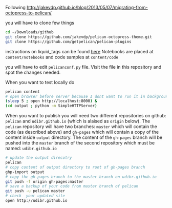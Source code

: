 Following http://jakevdp.github.io/blog/2013/05/07/migrating-from-octopress-to-pelican/

you will have to clone few things
```bash
cd ~/Downloads/github
git clone https://github.com/jakevdp/pelican-octopress-theme.git
git clone https://github.com/getpelican/pelican-plugins
```
instructions on liquid_tags can be found [here](https://github.com/getpelican/pelican-plugins/tree/master/liquid_tags)
Notebooks are placed at `content/notebooks` and code samples at `content/code`

you will have to edit `pelicanconf.py` file. Visit the file in this repository and spot the changes needed.

When you want to test locally do 
```bash
pelican content
# open browser before server because I dont want to run it in background
(sleep 5 ; open http://localhost:8000) &
(cd output ; python -m SimpleHTTPServer)
```

When you want to publish you will need two different repositories on github:
`pelican` and `udibr.github.io` (which is alaised as `origin` below).
The `pelican` repository will have two branches: `master` which will contain the code (as described above) and `gh-pages` which will contain a copy of the content inside `output` directory.
The content of the `gh-pages` branch will be pushed into the `master` branch of the second repository which must be named: `udibr.github.io`

```bash
# update the output direcotry
pelican
# copy content of output directory to root of gh-pages branch
ghp-import output
# copy the gh-pages branch to the master branch on udibr.github.io
git push -f origin gh-pages:master
# save a backup of your code from master branch of pelican
git push -u pelican master
# check  your updated site
open http://udibr.github.io
```
